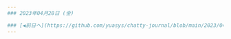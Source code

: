```yaml
---
### 2023年04月28日 (金)

### [◀️前日へ](https://github.com/yuasys/chatty-journal/blob/main/2023/04/2023-04-27.md)&emsp;&emsp;&emsp;&emsp;[翌日へ▶️](https://github.com/yuasys/chatty-journal/blob/main/2023/04/2023-04-29.md)
---
```

